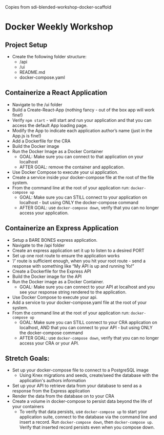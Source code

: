 Copies from sdi-blended-workshop-docker-scaffold
# Docker Weekly Workshop

## Project Setup

- Create the following folder structure:
  - /api
  - /ui
  - README.md
  - docker-compose.yaml

## Containerize a React Application
  - Navigate to the /ui folder
  - Build a Create-React-App (nothing fancy - out of the box app will work fine!)
  - Verify `npm start` - will start and run your application and that you can access the default App loading page.
  - Modify the App to indicate each application author’s name (just in the App.js is fine!) 
  - Add a Dockerfile for the CRA
  - Build the Docker image
  - Run the Docker Image as a Docker Container 
    - GOAL: Make sure you can connect to that application on your localhost
	- AFTER GOAL: remove the container and application.
  - Use Docker Compose to execute your ui application.
  - Create a service inside your docker-compose file at the root of the file system.
  - From the command line at the root of your application run: `docker-compose up`
    - GOAL: Make sure you can STILL connect to your application on localhost - but using ONLY the docker-compose command
    - AFTER GOAL: use `docker-compose down`, verify that you can no longer access your application.

## Containerize an Express Application

  - Setup a BARE BONES express application.
  - Navigate to the /api folder
  - Create an express application set it up to listen to a desired PORT
  - Set up one root route to ensure the application works
  - ‘/’ route is sufficient enough, when you hit your root route - send a response with something like “My API is up and running Yo!”
  - Create a Dockerfile for the Express API
  - Build the Docker image for the API
  - Run the Docker image as a Docker Container.
    - GOAL: Make sure you can connect to your API at localhost and you see your response string rendered to the application.
  - Use Docker Compose to execute your api.
  - Add a service to your docker-compose.yaml file at the root of your system.
  - From the command line at the root of your application run: `docker-compose up`
    - GOAL: Make sure you can STILL connect to your CRA application on localhost, AND that you can connect to your API - but using ONLY the docker-compose command
    - AFTER GOAL: use `docker-compose down`, verify that you can no longer access your CRA or your API.
   
## Stretch Goals:

- Set up your docker-compose file to connect to a PostgreSQL image
  - Using Knex migrations and seeds, create/seed the database with the application's authors information
- Set up your API to retrieve data from your database to send as a response from the Express application
- Render the data from the database on to your CRA
- Create a volume in docker-compose to persist data beyond the life of your containers
  - To verify that data persists, use `docker-compose up` to start your application suite, connect to the database via the command line and insert a record. Run `docker-compose down`, then `docker-compose up`. Verify that inserted record persists even when you compose down.
